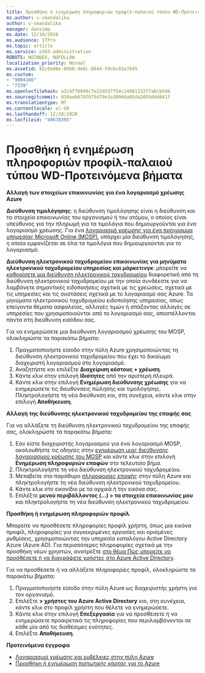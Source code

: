 ```yaml
---
title: Προσθήκη ή ενημέρωση πληροφοριών προφίλ-παλαιού τύπου WD-Προτεινόμενα βήματα
ms.author: v-smandalika
author: v-smandalika
manager: dansimp
ms.date: 12/10/2020
ms.audience: ITPro
ms.topic: article
ms.service: o365-administration
ROBOTS: NOINDEX, NOFOLLOW
localization_priority: Normal
ms.assetid: 82c0a06e-86b0-4e8c-8644-59cbc02e7645
ms.custom:
- "9004166"
- "7339"
ms.openlocfilehash: a3cbf78949c7e22d537f54c2498133277a6cb5d6
ms.sourcegitcommit: 830aeb6797075d79e3a3006da05da2059ddd041f
ms.translationtype: MT
ms.contentlocale: el-GR
ms.lasthandoff: 12/10/2020
ms.locfileid: "49678395"
---
```

# <a name="add-or-update-profile-information---legacy-wd---recommended-steps"></a>Προσθήκη ή ενημέρωση πληροφοριών προφίλ-παλαιού τύπου WD-Προτεινόμενα βήματα

**Αλλαγή των στοιχείων επικοινωνίας για ένα λογαριασμό χρέωσης Azure**

**Διεύθυνση τιμολόγησης**: η διεύθυνση τιμολόγησης είναι η διεύθυνση και τα στοιχεία επικοινωνίας του οργανισμού ή του ατόμου, ο οποίος είναι υπεύθυνος για την πληρωμή για τα τιμολόγια που δημιουργούνται για ένα λογαριασμό χρέωσης. Για ένα [λογαριασμό χρέωσης για ένα πρόγραμμα υπηρεσίας Microsoft Online (MOSP)](https://docs.microsoft.com/azure/cost-management-billing/manage/change-azure-account-profile#update-an-mosp-billing-account-address), υπάρχει μία διεύθυνση τιμολόγησης, η οποία εμφανίζεται σε όλα τα τιμολόγια που δημιουργούνται για το λογαριασμό.

**Διεύθυνση ηλεκτρονικού ταχυδρομείου επικοινωνίας για μηνύματα ηλεκτρονικού ταχυδρομείου υπηρεσίας και μάρκετινγκ**: μπορείτε να [καθορίσετε μια διεύθυνση ηλεκτρονικού ταχυδρομείου](https://docs.microsoft.com/azure/cost-management-billing/manage/change-azure-account-profile#change-your-contact-email-address) διαφορετική από τη διεύθυνση ηλεκτρονικού ταχυδρομείου με την οποία συνδέεστε για να λαμβάνετε σημαντικές ειδοποιήσεις σχετικά με τις χρεώσεις, σχετικά με τις υπηρεσίες και τις συστάσεις σχετικά με το λογαριασμό σας Azure. Τα μηνύματα ηλεκτρονικού ταχυδρομείου ειδοποίησης υπηρεσίας, όπως επείγοντα θέματα ασφαλείας, αλλαγές τιμών ή σπάζοντας αλλαγές σε υπηρεσίες που χρησιμοποιούνται από το λογαριασμό σας, αποστέλλονται πάντα στη διεύθυνση εισόδου σας.

Για να ενημερώσετε μια διεύθυνση λογαριασμού χρέωσης του MOSP, ολοκληρώστε τα παρακάτω βήματα:
1. Πραγματοποιήστε είσοδο στην πύλη Azure χρησιμοποιώντας τη διεύθυνση ηλεκτρονικού ταχυδρομείου που έχει το δικαίωμα διαχειριστή λογαριασμού στο λογαριασμό.
2. Αναζητήστε και επιλέξτε **Διαχείριση κόστους + χρέωση**. 
3. Κάντε κλικ στην επιλογή **Ιδιότητες** από την αριστερή πλευρά. 
4. Κάντε κλικ στην επιλογή **Ενημέρωση διεύθυνσης χρέωσης** για να ενημερώσετε τις διευθύνσεις πώλησης και τιμολόγησης. Πληκτρολογήστε τη νέα διεύθυνση και, στη συνέχεια, κάντε κλικ στην επιλογή **Αποθήκευση**.

**Αλλαγή της διεύθυνσης ηλεκτρονικού ταχυδρομείου της επαφής σας** 

Για να αλλάξετε τη διεύθυνση ηλεκτρονικού ταχυδρομείου της επαφής σας, ολοκληρώστε τα παρακάτω βήματα:
1. Εάν είστε διαχειριστής λογαριασμού για ένα λογαριασμό MOSP, ακολουθήστε τις οδηγίες στην [ενημέρωση μιας διεύθυνσης λογαριασμού χρέωσης του MOSP](https://docs.microsoft.com/azure/cost-management-billing/manage/change-azure-account-profile#update-an-mosp-billing-account-address) και κάντε κλικ στην επιλογή **Ενημέρωση πληροφοριών επαφών** στο τελευταίο βήμα. 
2. Πληκτρολογήστε τη νέα διεύθυνση ηλεκτρονικού ταχυδρομείου. 
3. Μεταβείτε στο παράθυρο [πληροφορίες επαφής](https://ms.portal.azure.com/) στην πύλη Azure και πληκτρολογήστε τη νέα διεύθυνση ηλεκτρονικού ταχυδρομείου. 
4. Κάντε κλικ στο εικονίδιο με τα αρχικά ή την εικόνα σας. 
5. Επιλέξτε **μενού περιβάλλοντος (...) > τα στοιχεία επικοινωνίας μου** και πληκτρολογήστε τη νέα διεύθυνση ηλεκτρονικού ταχυδρομείου.

**Προσθήκη ή ενημέρωση πληροφοριών προφίλ**

Μπορείτε να προσθέσετε πληροφορίες προφίλ χρήστη, όπως μια εικόνα προφίλ, πληροφορίες για συγκεκριμένες εργασίες και ορισμένες ρυθμίσεις, χρησιμοποιώντας την υπηρεσία καταλόγου Active Directory Azure (Azure AD). Για περισσότερες πληροφορίες σχετικά με την προσθήκη νέων χρηστών, ανατρέξτε [στο θέμα Πώς μπορείτε να προσθέσετε ή να διαγράψετε χρήστες στο Azure Active Directory](https://docs.microsoft.com/azure/active-directory/fundamentals/add-users-azure-active-directory).

Για να προσθέσετε ή να αλλάξετε πληροφορίες προφίλ, ολοκληρώστε τα παρακάτω βήματα:

1. Πραγματοποιήστε είσοδο στην πύλη Azure ως διαχειριστής χρήστη για τον οργανισμό.
2. Επιλέξτε **> χρήστες του Azure Active Directory** και, στη συνέχεια, κάντε κλικ στο προφίλ χρήστη που θέλετε να ενημερώσετε. 
3. Κάντε κλικ στην επιλογή **Επεξεργασία** για να προσθέσετε ή να ενημερώσετε προαιρετικά τις πληροφορίες που περιλαμβάνονται σε κάθε μία από τις διαθέσιμες ενότητες. 
4. Επιλέξτε **Αποθήκευση**.

**Προτεινόμενα έγγραφα**

- [Λογαριασμοί χρέωσης και εμβέλειες στην πύλη Azure](https://docs.microsoft.com/azure/cost-management-billing/manage/view-all-accounts) 
- [Προσθήκη ή ενημέρωση πιστωτικής κάρτας για το Azure](https://docs.microsoft.com/azure/cost-management-billing/manage/change-credit-card)


